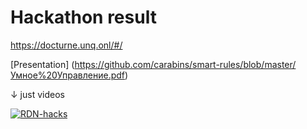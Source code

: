 # Hackathon result

https://docturne.unq.onl/#/

[Presentation] (https://github.com/carabins/smart-rules/blob/master/Умное%20Управление.pdf)


↓ just videos

[![RDN-hacks](http://img.youtube.com/vi/2dbbSZVL8lU/0.jpg)](http://www.youtube.com/watch?v=2dbbSZVL8lU "RDN Hacks")
